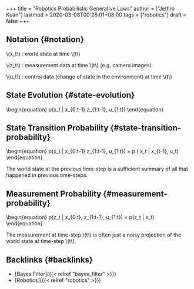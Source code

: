 +++
title = "Robotics Probabilistic Generative Laws"
author = ["Jethro Kuan"]
lastmod = 2020-03-08T00:26:01+08:00
tags = ["robotics"]
draft = false
+++

## Notation {#notation}

\\(x\_t\\)
: world state at time \\(t\\)

\\(z\_t\\)
: measurement data at time \\(t\\) (e.g. camera images)

\\(u\_t\\)
: control data (change of state in the environment) at time
    \\(t\\)


## State Evolution {#state-evolution}

\begin{equation}
  p(x\_t | x\_{0:t-1} z\_{1:t-1}, u\_{1:t})
\end{equation}


## State Transition Probability {#state-transition-probability}

\begin{equation}
  p(x\_t | x\_{0:t-1} z\_{1:t-1}, u\_{1:t}) = p ( x\_t | x\_{t-1}, u\_t)
\end{equation}

The world state at the previous time-step is a sufficient summary of
all that happened in previous time-steps.


## Measurement Probability {#measurement-probability}

\begin{equation}
  p(z\_t | x\_{0:t}, z\_{1:t-1}, u\_{1:t}) = p(z\_t | x\_t)
\end{equation}

The measurement at time-step \\(t\\) is often just a noisy projection of
the world state at time-step \\(t\\).


## Backlinks {#backlinks}

-   [Bayes Filter]({{< relref "bayes_filter" >}})
-   [Robotics]({{< relref "robotics" >}})
